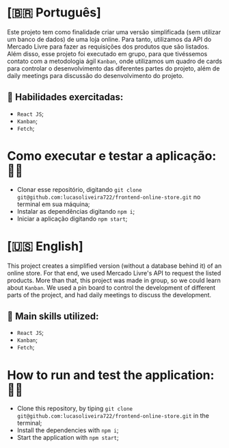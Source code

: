# [🇧🇷 Português]
Este projeto tem como finalidade criar uma versão simplificada (sem utilizar um banco de dados) de uma loja online. Para tanto, utilizamos da API do Mercado Livre para fazer as requisições dos produtos que são listados.
Além disso, esse projeto foi executado em grupo, para que tivéssemos contato com a metodologia ágil `Kanban`, onde utilizamos um quadro de cards para controlar o desenvolvimento das diferentes partes do projeto, além de daily meetings para discussão do desenvolvimento do projeto.

## 🧰 Habilidades exercitadas:

- `React JS`;
- `Kanban`;
- `Fetch`;

# Como executar e testar a aplicação: 👨‍💻

* Clonar esse repositório, digitando `git clone git@github.com:lucasoliveira722/frontend-online-store.git` no terminal em sua máquina;
* Instalar as dependências digitando `npm i`;
* Iniciar a aplicação digitando `npm start`;

# [🇺🇸 English]

This project creates a simplified version (without a database behind it) of an online store. For that end, we used Mercado Livre's API to request the listed products.
More than that, this project was made in group, so we could learn about `Kanban`. We used a pin board to control the development of different parts of the project, and had daily meetings to discuss the development.

## 🧰 Main skills utilized:

- `React JS`;
- `Kanban`;
- `Fetch`;

# How to run and test the application: 👨‍💻

* Clone this repository, by tiping `git clone git@github.com:lucasoliveira722/frontend-online-store.git` in the terminal;
* Install the dependencies with `npm i`;
* Start the application with `npm start`;
